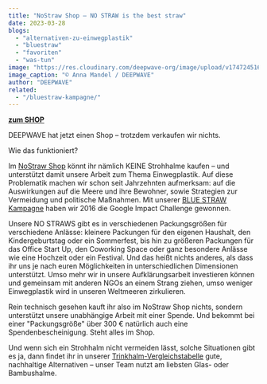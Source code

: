 ```yaml
---
title: "NoStraw Shop – NO STRAW is the best straw"
date: 2023-03-28
blogs: 
  - "alternativen-zu-einwegplastik"
  - "bluestraw"
  - "favoriten"
  - "was-tun"
image: "https://res.cloudinary.com/deepwave-org/image/upload/v1747245166/deepwave.org/AnnaMandel_LostInPlastic_1.png"
image_caption: "© Anna Mandel / DEEPWAVE"
author: "DEEPWAVE"
related: 
  - "/bluestraw-kampagne/"
---
```


[**zum SHOP**](https://deepwave.shop/)

DEEPWAVE hat jetzt einen Shop – trotzdem verkaufen wir nichts.

Wie das funktioniert?

Im [NoStraw Shop](https://deepwave.shop/) könnt ihr nämlich KEINE Strohhalme kaufen – und unterstützt damit unsere Arbeit zum Thema Einwegplastik. Auf diese Problematik machen wir schon seit Jahrzehnten aufmerksam: auf die Auswirkungen auf die Meere und ihre Bewohner, sowie Strategien zur Vermeidung und politische Maßnahmen. Mit unserer [BLUE STRAW Kampagne](https://www.deepwave.org/bluestraw-kampagne/) haben wir 2016 die Google Impact Challenge gewonnen.

Unsere NO STRAWS gibt es in verschiedenen Packungsgrößen für verschiedene Anlässe: kleinere Packungen für den eigenen Haushalt, den Kindergeburtstag oder ein Sommerfest, bis hin zu größeren Packungen für das Office Start Up, den Coworking Space oder ganz besondere Anlässe wie eine Hochzeit oder ein Festival. Und das heißt nichts anderes, als dass ihr uns je nach euren Möglichkeiten in unterschiedlichen Dimensionen unterstützt. Umso mehr wir in unsere Aufklärungsarbeit investieren können und gemeinsam mit anderen NGOs an einem Strang ziehen, umso weniger Einwegplastik wird in unseren Weltmeeren zirkulieren.

Rein technisch gesehen kauft ihr also im NoStraw Shop nichts, sondern unterstützt unsere unabhängige Arbeit mit einer Spende. Und bekommt bei einer "Packungsgröße" über 300 € natürlich auch eine Spendenbescheinigung. Steht alles im Shop.

Und wenn sich ein Strohhalm nicht vermeiden lässt, solche Situationen gibt es ja, dann findet ihr in unserer [Trinkhalm-Vergleichstabelle](https://www.deepwave.org/bluestraw-kampagne/trinkhalm-vergleichstabelle/) gute, nachhaltige Alternativen – unser Team nutzt am liebsten Glas- oder Bambushalme.
